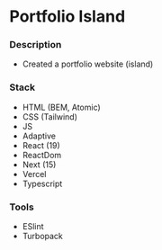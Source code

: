 # Portfolio Island

### Description

- Created a portfolio website (island)

### Stack

- HTML (BEM, Atomic)
- CSS (Tailwind)
- JS
- Adaptive
- React (19)
- ReactDom
- Next (15)
- Vercel
- Typescript

### Tools

- ESlint
- Turbopack
